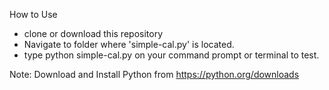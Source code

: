 How to Use 

- clone or download this repository
- Navigate to folder where 'simple-cal.py' is located.
- type python simple-cal.py on your command prompt or terminal to test.

Note: Download and Install Python from https://python.org/downloads 